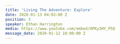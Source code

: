 ```yaml
---
title: 'Living The Adventure: Explore'
date: 2020-01-13 04:03:00 Z
position: 3
speaker: Ethan Harrington
media: https://www.youtube.com/embed/OPKy3HY_P5Q
message_date: 2020-01-12 10:00:00 Z
---
```


